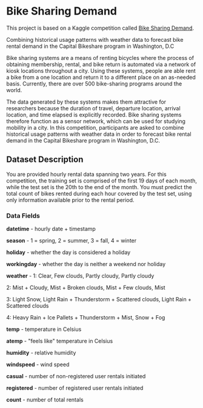 # Bike Sharing Demand

This project is based on a Kaggle competition called [Bike Sharing Demand](https://www.kaggle.com/competitions/bike-sharing-demand/overview).

Combining historical usage patterns with weather data to forecast bike rental demand in the Capital Bikeshare program in Washington, D.C

Bike sharing systems are a means of renting bicycles where the process of obtaining membership, rental, and bike return is automated via a network of kiosk locations throughout a city. Using these systems, people are able rent a bike from a one location and return it to a different place on an as-needed basis. Currently, there are over 500 bike-sharing programs around the world.

The data generated by these systems makes them attractive for researchers because the duration of travel, departure location, arrival location, and time elapsed is explicitly recorded. Bike sharing systems therefore function as a sensor network, which can be used for studying mobility in a city. In this competition, participants are asked to combine historical usage patterns with weather data in order to forecast bike rental demand in the Capital Bikeshare program in Washington, D.C.

## Dataset Description

You are provided hourly rental data spanning two years. For this competition, the training set is comprised of the first 19 days of each month, while the test set is the 20th to the end of the month. You must predict the total count of bikes rented during each hour covered by the test set, using only information available prior to the rental period.

### Data Fields

**datetime** - hourly date + timestamp  

**season** -  1 = spring, 2 = summer, 3 = fall, 4 = winter 

**holiday** - whether the day is considered a holiday

**workingday** - whether the day is neither a weekend nor holiday

**weather** - 1: Clear, Few clouds, Partly cloudy, Partly cloudy

2: Mist + Cloudy, Mist + Broken clouds, Mist + Few clouds, Mist
    
3: Light Snow, Light Rain + Thunderstorm + Scattered clouds, Light Rain + Scattered clouds
    
4: Heavy Rain + Ice Pallets + Thunderstorm + Mist, Snow + Fog 

**temp** - temperature in Celsius

**atemp** - "feels like" temperature in Celsius

**humidity** - relative humidity

**windspeed** - wind speed

**casual** - number of non-registered user rentals initiated

**registered** - number of registered user rentals initiated

**count** - number of total rentals
